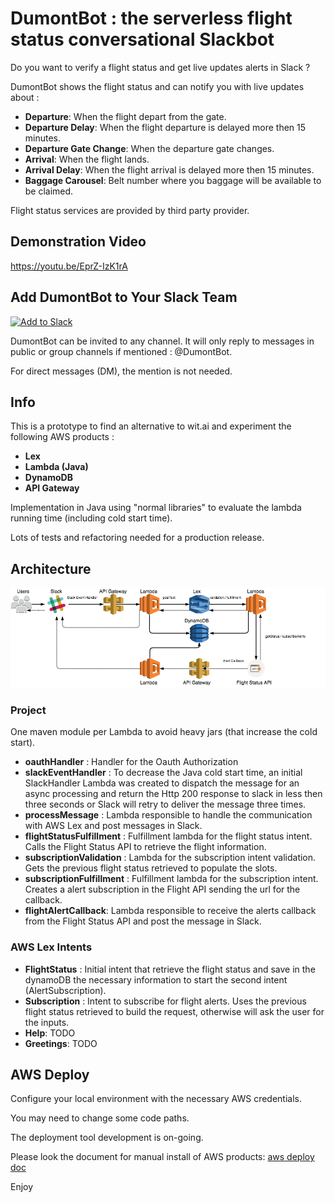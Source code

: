 
# DumontBot : the serverless flight status conversational Slackbot

Do you want to verify a flight status and get live updates alerts in Slack ?

DumontBot shows the flight status and can notify you with live updates about :

* __Departure__: When the flight depart from the gate.
* __Departure Delay__: When the flight departure is delayed more then 15 minutes.
* __Departure Gate Change__: When the departure gate changes.
* __Arrival__: When the flight lands.
* __Arrival Delay__: When the flight arrival is delayed more then 15 minutes.
* __Baggage Carousel__: Belt number where you baggage will be available to be claimed.

Flight status services are provided by third party provider.

## Demonstration Video

https://youtu.be/EprZ-IzK1rA

## Add DumontBot to Your Slack Team

<a href="https://slack.com/oauth/authorize?&client_id=176177361428.176058820723&scope=bot,chat:write:bot"><img alt="Add to Slack" height="40" width="139" src="https://platform.slack-edge.com/img/add_to_slack.png" srcset="https://platform.slack-edge.com/img/add_to_slack.png 1x, https://platform.slack-edge.com/img/add_to_slack@2x.png 2x" /></a>

DumontBot can be invited to any channel. It will only reply to messages in public or group channels if mentioned : @DumontBot.

For direct messages (DM), the mention is not needed.

## Info

This is a prototype to find an alternative to wit.ai and experiment the following AWS products :

 * __Lex__
 * __Lambda (Java)__
 * __DynamoDB__
 * __API Gateway__
 
Implementation in Java using "normal libraries" to evaluate the lambda running time (including cold start time).

Lots of tests and refactoring needed for a production release.



## Architecture

![DumontBot](DumontBot.png)

### Project

One maven module per Lambda to avoid heavy jars (that increase the cold start).

* __oauthHandler__ : Handler for the Oauth Authorization
* __slackEventHandler__ : To decrease the Java cold start time, an initial SlackHandler Lambda was created to dispatch
 the message for an async processing and return the Http 200 response to slack in less then three seconds or Slack will 
 retry to deliver the message three times.  
* __processMessage__ : Lambda responsible to handle the communication with AWS Lex and post messages in Slack.
* __flightStatusFulfillment__ : Fulfillment lambda for the flight status intent. Calls the Flight Status API to retrieve the flight information.
* __subscriptionValidation__ : Lambda for the subscription intent validation. Gets the previous flight status retrieved to populate the slots.
* __subscriptionFulfillment__ : Fulfillment lambda for the subscription intent. Creates a alert subscription in the Flight API sending the url for the callback.
* __flightAlertCallback__: Lambda responsible to receive the alerts callback from the Flight Status API and post the message in Slack.

### AWS Lex Intents
* __FlightStatus__ : Initial intent that retrieve the flight status and save in the dynamoDB the necessary information to start the second intent (AlertSubscription).
* __Subscription__ : Intent to subscribe for flight alerts. Uses the previous flight status retrieved to build the request, otherwise will ask the user for the inputs.
* __Help__: TODO
* __Greetings__: TODO


## AWS Deploy

Configure your local environment with the necessary AWS credentials.
 
You may need to change some code paths.

The deployment tool development is on-going.

Please look the document for manual install of AWS products:
[aws deploy doc](AWS-DEPLOY.md)


Enjoy